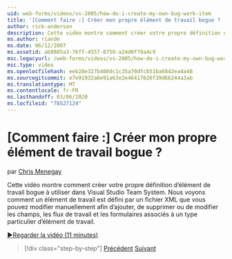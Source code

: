 ```yaml
---
uid: web-forms/videos/vs-2005/how-do-i-create-my-own-bug-work-item
title: '[Comment faire :] Créer mon propre élément de travail bogue ? | Microsoft Docs'
author: rick-anderson
description: Cette vidéo montre comment créer votre propre définition d’élément de travail bogue à utiliser dans Visual Studio Team System. Nous voyons comment un élément de travail est défini par un fil XML...
ms.author: riande
ms.date: 06/12/2007
ms.assetid: ab0805a3-76ff-4557-8750-a24d0f79a4c9
msc.legacyurl: /web-forms/videos/vs-2005/how-do-i-create-my-own-bug-work-item
msc.type: video
ms.openlocfilehash: eeb28e327b400dc1c35a70dfcb51ba6842ea4a48
ms.sourcegitcommit: e7e91932a6e91a63e2e46417626f39d6b244a3ab
ms.translationtype: MT
ms.contentlocale: fr-FR
ms.lasthandoff: 03/06/2020
ms.locfileid: "78527124"
---
```

# <a name="how-do-i-create-my-own-bug-work-item"></a>[Comment faire :] Créer mon propre élément de travail bogue ?

par [Chris Menegay](https://twitter.com/CMenegay)

Cette vidéo montre comment créer votre propre définition d’élément de travail bogue à utiliser dans Visual Studio Team System. Nous voyons comment un élément de travail est défini par un fichier XML que vous pouvez modifier manuellement afin d’ajouter, de supprimer ou de modifier les champs, les flux de travail et les formulaires associés à un type particulier d’élément de travail.

[&#9654;Regarder la vidéo (11 minutes)](https://channel9.msdn.com/Blogs/ASP-NET-Site-Videos/how-do-i-create-my-own-bug-work-item)

> [!div class="step-by-step"]
> [Précédent](how-do-i-integrate-defect-tracking-with-testing.md)
> [Suivant](how-do-i-write-code-more-quickly-with-unit-tests.md)
